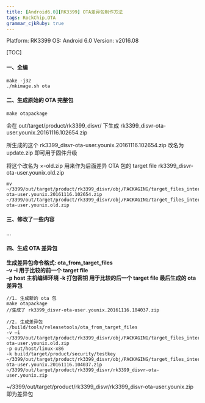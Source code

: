 ```yaml
---
title: [Android6.0][RK3399] OTA差异包制作方法
tags: RockChip,OTA
grammar_cjkRuby: true
---
```

Platform: RK3399
OS: Android 6.0
Version: v2016.08

[TOC]

#### 一、全编
```
make -j32
./mkimage.sh ota
```
#### 二、生成原始的 OTA 完整包
```
make otapackage
```
会在 out/target/product/rk3399_disvr/ 下生成 rk3399_disvr-ota-user.younix.20161116.102654.zip

所生成的这个 rk3399_disvr-ota-user.younix.20161116.102654.zip 改名为 update.zip 即可用于固件升级

将这个改名为 ×-old.zip 用来作为后面差异 OTA 包的 target file
rk3399_disvr-ota-user.younix.old.zip
```
mv 
~/3399/out/target/product/rk3399_disvr/obj/PACKAGING/target_files_intermediates/rk3399_disvr-ota-user.younix.20161116.102654.zip
~/3399/out/target/product/rk3399_disvr/obj/PACKAGING/target_files_intermediates/rk3399_disvr-ota-user.younix.old.zip
```

#### 三、修改了一些内容
...

#### 四、生成 OTA 差异包
**生成差异包命令格式: 
ota_from_target_files   
–v –i  用于比较的前一个 target file   
–p host 主机编译环境 
‐k  打包密钥 
用于比较的后一个 target file 
最后生成的 ota 差异包**   
```
//1. 生成新的 ota 包
make otapackage
//生成了 rk3399_disvr-ota-user.younix.20161116.104037.zip

//2. 生成差异包
./build/tools/releasetools/ota_from_target_files   
‐v –i 
~/3399/out/target/product/rk3399_disvr/obj/PACKAGING/target_files_intermediates/rk3399_disvr-ota-user.younix.old.zip
‐p out/host/linux‐x86   
‐k build/target/product/security/testkey   
~/3399/out/target/product/rk3399_disvr/obj/PACKAGING/target_files_intermediates/rk3399_disvr-ota-user.younix.20161116.104037.zip
~/3399/out/target/product/rk3399_disvr/rk3399_disvr-ota-user.younix.zip
```
~/3399/out/target/product/rk3399_disvr/rk3399_disvr-ota-user.younix.zip
即为差异包
